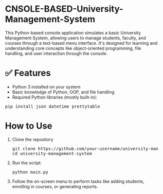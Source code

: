 # CNSOLE-BASED-University-Management-System
<p>This Python-based console application simulates a basic University Management System, allowing users to manage students, faculty, and courses through a text-based menu interface. It's designed for learning and understanding core concepts like object-oriented programming, file handling, and user interaction through the console.</p>
<h1>✅ Features</h1>
<ul type = "disc>
  <li>Add, update, delete student and faculty records</li>
  <li>Manage courses and enrollments</li>
  <li>Display and search student performance reports</li>
  <li>Role-based access: Admin, Faculty, and Student views</li>
  <li>Menu-driven CLI for smooth navigation</li>
  <li>Simple data storage using text or JSON files</li>
     </ul>
<h1>🛠️ Prerequisites</h1>
<ul type ="disc>
  <li>Python 3 installed on your system</li>
  <li>Basic knowledge of Python, OOP, and file handling</li>
  <li>Required Python libraries (mostly built-in):</li>
    </ul>
    <pre>pip install json datetime prettytable</pre>

  <h1>How to Use</h1>
  <ol type = "1">
    <li>Clone the repository</li>
      <pre>git clone https://github.com/your-username/university-management-system.git
cd university-management-system</pre>
    <li>Run the script:</li>
       <pre>python main.py</pre>
    <li>Follow the on-screen menu to perform tasks like adding students, enrolling in courses, or generating reports.</li>
  </ol>
